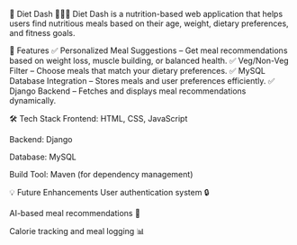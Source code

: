 📌 Diet Dash 🥗🏋️‍♂️
Diet Dash is a nutrition-based web application that helps users find nutritious meals based on their age, weight, dietary preferences, and fitness goals.

🚀 Features
✅ Personalized Meal Suggestions – Get meal recommendations based on weight loss, muscle building, or balanced health.
✅ Veg/Non-Veg Filter – Choose meals that match your dietary preferences.
✅ MySQL Database Integration – Stores meals and user preferences efficiently.
✅ Django Backend – Fetches and displays meal recommendations dynamically.

🛠️ Tech Stack
Frontend: HTML, CSS, JavaScript

Backend: Django

Database: MySQL

Build Tool: Maven (for dependency management)

💡 Future Enhancements
User authentication system 🔒

AI-based meal recommendations 🤖

Calorie tracking and meal logging 📊
